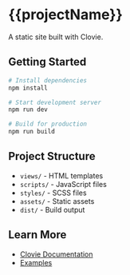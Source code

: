# {{projectName}}

A static site built with Clovie.

## Getting Started

```bash
# Install dependencies
npm install

# Start development server
npm run dev

# Build for production
npm run build
```

## Project Structure

- `views/` - HTML templates
- `scripts/` - JavaScript files
- `styles/` - SCSS files
- `assets/` - Static assets
- `dist/` - Build output

## Learn More

- [Clovie Documentation](https://github.com/your-org/clovie)
- [Examples](https://github.com/your-org/clovie/tree/main/examples)
